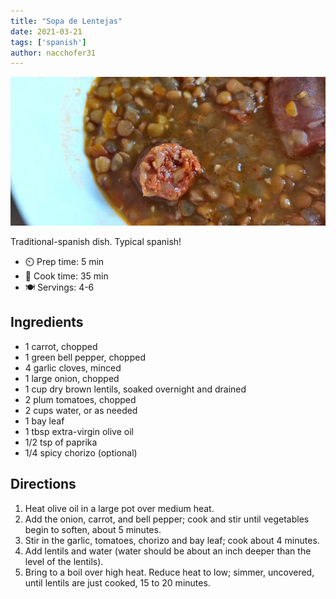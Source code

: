 ```yaml
---
title: "Sopa de Lentejas"
date: 2021-03-21
tags: ['spanish']
author: nacchofer31
---
```


![Lentejas](/static/pix/lentejas.webp)

Traditional-spanish dish. Typical spanish!

- ⏲️ Prep time: 5 min
- 🍳 Cook time: 35 min
- 🍽️ Servings: 4-6

## Ingredients

- 1 carrot, chopped
- 1 green bell pepper, chopped
- 4 garlic cloves, minced
- 1 large onion, chopped
- 1 cup dry brown lentils, soaked overnight and drained
- 2 plum tomatoes, chopped
- 2 cups water, or as needed
- 1 bay leaf
- 1 tbsp extra-virgin olive oil
- 1/2 tsp of paprika
- 1/4 spicy chorizo (optional)

## Directions

1. Heat olive oil in a large pot over medium heat.
2. Add the onion, carrot, and bell pepper; cook and stir until vegetables begin to soften, about 5 minutes.
3. Stir in the garlic, tomatoes, chorizo and bay leaf; cook about 4 minutes.
4. Add lentils and water (water should be about an inch deeper than the level of the lentils).
5. Bring to a boil over high heat. Reduce heat to low; simmer, uncovered, until lentils are just cooked, 15 to 20 minutes.
